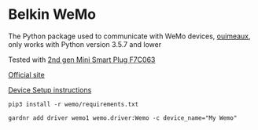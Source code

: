 # Belkin WeMo

The Python package used to communicate with WeMo devices, [ouimeaux](https://ouimeaux.readthedocs.io/en/latest/), only works with Python version 3.5.7 and lower

Tested with [2nd gen Mini Smart Plug F7C063](https://www.belkin.com/us/support-article?articleNum=268606)

[Official site](https://www.wemo.com/)

[Device Setup instructions](https://www.belkin.com/us/support-article?articleNum=8218)

```
pip3 install -r wemo/requirements.txt

gardnr add driver wemo1 wemo.driver:Wemo -c device_name="My Wemo"
```
